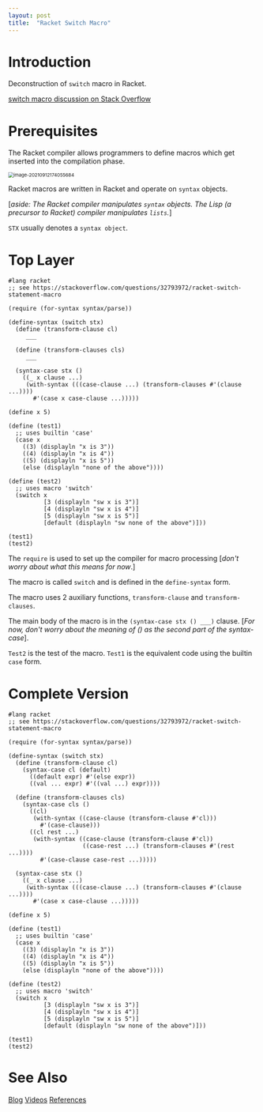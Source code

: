 ```yaml
---
layout: post
title:  "Racket Switch Macro"
---
```


# Introduction

Deconstruction of `switch` macro in Racket.

[switch macro discussion on Stack Overflow](https://stackoverflow.com/questions/32793972/racket-switch-statement-macro)

# Prerequisites

The Racket compiler allows programmers to define macros which get inserted into the compilation phase.

<img src="/Users/tarvydas/Library/Application Support/typora-user-images/image-20210912174055684.png" alt="image-20210912174055684" style="zoom:67%;" />

Racket macros are written in Racket and operate on `syntax` objects.

[_aside: The Racket compiler manipulates `syntax` objects.  The Lisp (a precursor to Racket) compiler manipulates `lists`._]

`STX` usually denotes a `syntax object`.


# Top Layer
```
#lang racket
;; see https://stackoverflow.com/questions/32793972/racket-switch-statement-macro

(require (for-syntax syntax/parse))

(define-syntax (switch stx)
  (define (transform-clause cl)
     ___

  (define (transform-clauses cls)
     ___

  (syntax-case stx ()
    ((_ x clause ...)
     (with-syntax (((case-clause ...) (transform-clauses #'(clause ...))))
       #'(case x case-clause ...)))))

(define x 5)

(define (test1)
  ;; uses builtin 'case'
  (case x
    ((3) (displayln "x is 3"))
    ((4) (displayln "x is 4"))
    ((5) (displayln "x is 5"))
    (else (displayln "none of the above"))))

(define (test2)
  ;; uses macro 'switch'
  (switch x
          [3 (displayln "sw x is 3")]
          [4 (displayln "sw x is 4")]
          [5 (displayln "sw x is 5")]
          [default (displayln "sw none of the above")]))

(test1)
(test2)
```
The `require` is used to set up the compiler for macro processing [_don't worry about what this means for now_.]

The macro is called `switch` and is defined in the `define-syntax` form.

The macro uses 2 auxiliary functions, `transform-clause` and `transform-clauses`.  

The main body of the macro is in the `(syntax-case stx () ___)` clause.   [_For now, don't worry about the meaning of () as the second part of the syntax-case_].

`Test2` is the test of the macro.  `Test1` is the equivalent code using the builtin `case` form.

# Complete Version

```
#lang racket
;; see https://stackoverflow.com/questions/32793972/racket-switch-statement-macro

(require (for-syntax syntax/parse))

(define-syntax (switch stx)
  (define (transform-clause cl)
    (syntax-case cl (default)
      ((default expr) #'(else expr))
      ((val ... expr) #'((val ...) expr))))

  (define (transform-clauses cls)
    (syntax-case cls ()
      ((cl)
       (with-syntax ((case-clause (transform-clause #'cl)))
         #'(case-clause)))
      ((cl rest ...)
       (with-syntax ((case-clause (transform-clause #'cl))
                     ((case-rest ...) (transform-clauses #'(rest ...))))
         #'(case-clause case-rest ...)))))

  (syntax-case stx ()
    ((_ x clause ...)
     (with-syntax (((case-clause ...) (transform-clauses #'(clause ...))))
       #'(case x case-clause ...)))))

(define x 5)

(define (test1)
  ;; uses builtin 'case'
  (case x
    ((3) (displayln "x is 3"))
    ((4) (displayln "x is 4"))
    ((5) (displayln "x is 5"))
    (else (displayln "none of the above"))))

(define (test2)
  ;; uses macro 'switch'
  (switch x
          [3 (displayln "sw x is 3")]
          [4 (displayln "sw x is 4")]
          [5 (displayln "sw x is 5")]
          [default (displayln "sw none of the above")]))

(test1)
(test2)
```
# See Also

[Blog](https://guitarvydas.github.io)
[Videos](https://www.youtube.com/channel/UC2bdO9l84VWGlRdeNy5)
[References](https://guitarvydas.github.io/2021/01/14/References.html)

<script src="https://utteranc.es/client.js" 
        repo="guitarvydas/guitarvydas.github.io" 
        issue-term="pathname" 
        theme="github-light" 
        crossorigin="anonymous" 
        async> 
</script> 
